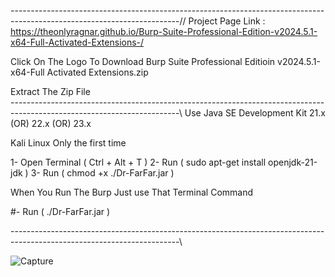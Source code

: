  ------------------------------------------------------------------------------------------------------------------------//
Project Page Link : https://theonlyragnar.github.io/Burp-Suite-Professional-Edition-v2024.5.1-x64-Full-Activated-Extensions-/

 Click On The Logo To  Download Burp Suite Professional Editioin v2024.5.1-x64-Full Activated Extensions.zip 

 Extract The Zip File  
 ------------------------------------------------------------------------------------------------------------------------\\
Use Java SE Development Kit 21.x (OR) 22.x (OR) 23.x

Kali Linux Only the first time

1- Open Terminal ( Ctrl + Alt + T )
2- Run ( sudo apt-get install openjdk-21-jdk )
3- Run ( chmod +x ./Dr-FarFar.jar )

When You Run The Burp Just use That Terminal Command

#- Run ( ./Dr-FarFar.jar )

 ------------------------------------------------------------------------------------------------------------------------\\






![Capture](https://github.com/user-attachments/assets/514f867a-12f5-435d-bb98-6151b8dae0bc)
